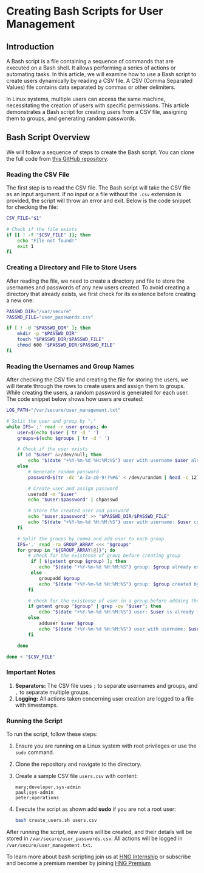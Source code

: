 # Creating Bash Scripts for User Management

## Introduction

A Bash script is a file containing a sequence of commands that are executed on a Bash shell. It allows performing a series of actions or automating tasks. In this article, we will examine how to use a Bash script to create users dynamically by reading a CSV file. A CSV (Comma Separated Values) file contains data separated by commas or other delimiters.

In Linux systems, multiple users can access the same machine, necessitating the creation of users with specific permissions. This article demonstrates a Bash script for creating users from a CSV file, assigning them to groups, and generating random passwords.

## Bash Script Overview

We will follow a sequence of steps to create the Bash script. You can clone the full code from [this GitHub repository](https://github.com/chukwukelu2023/task-2-devops.git).

### Reading the CSV File

The first step is to read the CSV file. The Bash script will take the CSV file as an input argument. If no input or a file without the `.csv` extension is provided, the script will throw an error and exit. Below is the code snippet for checking the file:

```bash
CSV_FILE="$1"

# Check if the file exists
if [[ ! -f "$CSV_FILE" ]]; then
    echo "File not found!"
    exit 1
fi
```

### Creating a Directory and File to Store Users

After reading the file, we need to create a directory and file to store the usernames and passwords of any new users created. To avoid creating a directory that already exists, we first check for its existence before creating a new one:

```bash
PASSWD_DIR="/var/secure"
PASSWD_FILE="user_passwords.csv"

if [ ! -d "$PASSWD_DIR" ]; then
    mkdir -p "$PASSWD_DIR"
    touch "$PASSWD_DIR/$PASSWD_FILE"
    chmod 600 "$PASSWD_DIR/$PASSWD_FILE"
fi
```

### Reading the Usernames and Group Names

After checking the CSV file and creating the file for storing the users, we will iterate through the rows to create users and assign them to groups. While creating the users, a random password is generated for each user. The code snippet below shows how users are created:

```bash
LOG_PATH="/var/secure/user_management.txt"

# Split the user and group by ";"
while IFS=';' read -r user groups; do
    user=$(echo $user | tr -d ' ')
    groups=$(echo $groups | tr -d ' ')

    # Check if the user exists
    if id "$user" &>/dev/null; then
        echo "$(date "+%Y-%m-%d %H:%M:%S") user with username $user already exist." >> $logPath
    else
        # Generate random password
        password=$(tr -dc 'A-Za-z0-9!?%#&' < /dev/urandom | head -c 12)

        # Create user and assign password
        useradd -m "$user"
        echo "$user:$password" | chpasswd

        # Store the created user and password
        echo "$user,$password" >> "$PASSWD_DIR/$PASSWD_FILE"
        echo "$(date "+%Y-%m-%d %H:%M:%S") user with username: $user cretaed by user $(whoami)" >> $logPath
    fi

    # Split the groups by comma and add user to each group
    IFS=',' read -ra GROUP_ARRAY <<< "$groups"
    for group in "${GROUP_ARRAY[@]}"; do
        # check for the existense of group before creating group
		 if [ $(getent group $group) ]; then
		 	echo "$(date "+%Y-%m-%d %H:%M:%S") group: $group already exists." >> $logPath
		 else
		 	groupadd $group
		 	echo "$(date "+%Y-%m-%d %H:%M:%S") group: $group created by user $(whoami)."  >> $logPath
		fi

		# check for the existense of user in a group before addding the user
		if getent group "$group" | grep -qw "$user"; then
			echo "$(date "+%Y-%m-%d %H:%M:%S") user: $user is already in group: $group"  >> $logPath
		else
			adduser $user $group
			echo "$(date "+%Y-%m-%d %H:%M:%S") user with username: $user was added to group :$group by user $(whoami)" >> $logPath
		fi

    done

done < "$CSV_FILE"
```

### Important Notes

1. **Separators:** The CSV file uses `;` to separate usernames and groups, and `,` to separate multiple groups.
2. **Logging:** All actions taken concerning user creation are logged to a file with timestamps.

### Running the Script

To run the script, follow these steps:
1. Ensure you are running on a Linux system with root privileges or use the `sudo` command.
2. Clone the repository and navigate to the directory.
3. Create a sample CSV file `users.csv` with content:

    ```csv
    mary;developer,sys-admin
    paul;sys-admin
    peter;operations
    ```

4. Execute the script as shown add **sudo** if you are not a root user:

    ```bash
    bash create_users.sh users.csv
    ```

After running the script, new users will be created, and their details will be stored in `/var/secure/user_passwords.csv`. All actions will be logged in `/var/secure/user_management.txt`.

To learn more about bash scripting join us at [HNG Internship](https://hng.tech/internship) or subscribe and become a premium member by joining [HNG Premium](https://hng.tech/premium)